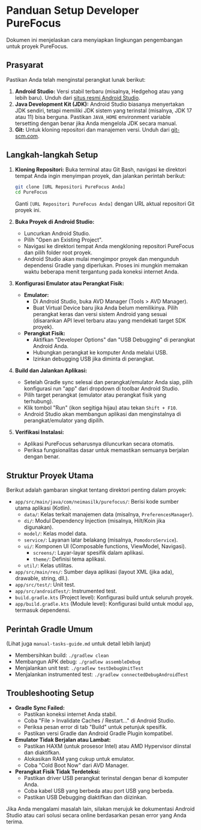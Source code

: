 # Panduan Setup Developer PureFocus

Dokumen ini menjelaskan cara menyiapkan lingkungan pengembangan untuk proyek PureFocus.

## Prasyarat

Pastikan Anda telah menginstal perangkat lunak berikut:

1.  **Android Studio:** Versi stabil terbaru (misalnya, Hedgehog atau yang lebih baru). Unduh dari [situs resmi Android Studio](https://developer.android.com/studio).
2.  **Java Development Kit (JDK):** Android Studio biasanya menyertakan JDK sendiri, tetapi memiliki JDK sistem yang terinstal (misalnya, JDK 17 atau 11) bisa berguna. Pastikan `JAVA_HOME` environment variable tersetting dengan benar jika Anda mengelola JDK secara manual.
3.  **Git:** Untuk kloning repositori dan manajemen versi. Unduh dari [git-scm.com](https://git-scm.com/).

## Langkah-langkah Setup

1.  **Kloning Repositori:**
    Buka terminal atau Git Bash, navigasi ke direktori tempat Anda ingin menyimpan proyek, dan jalankan perintah berikut:
    ```bash
    git clone [URL Repositori PureFocus Anda]
    cd PureFocus
    ```
    Ganti `[URL Repositori PureFocus Anda]` dengan URL aktual repositori Git proyek ini.

2.  **Buka Proyek di Android Studio:**
    *   Luncurkan Android Studio.
    *   Pilih "Open an Existing Project".
    *   Navigasi ke direktori tempat Anda mengkloning repositori PureFocus dan pilih folder root proyek.
    *   Android Studio akan mulai mengimpor proyek dan mengunduh dependensi Gradle yang diperlukan. Proses ini mungkin memakan waktu beberapa menit tergantung pada koneksi internet Anda.

3.  **Konfigurasi Emulator atau Perangkat Fisik:**
    *   **Emulator:**
        *   Di Android Studio, buka AVD Manager (Tools > AVD Manager).
        *   Buat Virtual Device baru jika Anda belum memilikinya. Pilih perangkat keras dan versi sistem Android yang sesuai (disarankan API level terbaru atau yang mendekati target SDK proyek).
    *   **Perangkat Fisik:**
        *   Aktifkan "Developer Options" dan "USB Debugging" di perangkat Android Anda.
        *   Hubungkan perangkat ke komputer Anda melalui USB.
        *   Izinkan debugging USB jika diminta di perangkat.

4.  **Build dan Jalankan Aplikasi:**
    *   Setelah Gradle sync selesai dan perangkat/emulator Anda siap, pilih konfigurasi run "app" dari dropdown di toolbar Android Studio.
    *   Pilih target perangkat (emulator atau perangkat fisik yang terhubung).
    *   Klik tombol "Run" (ikon segitiga hijau) atau tekan `Shift + F10`.
    *   Android Studio akan membangun aplikasi dan menginstalnya di perangkat/emulator yang dipilih.

5.  **Verifikasi Instalasi:**
    *   Aplikasi PureFocus seharusnya diluncurkan secara otomatis.
    *   Periksa fungsionalitas dasar untuk memastikan semuanya berjalan dengan benar.

## Struktur Proyek Utama

Berikut adalah gambaran singkat tentang direktori penting dalam proyek:

*   `app/src/main/java/com/neimasilk/purefocus/`: Berisi kode sumber utama aplikasi (Kotlin).
    *   `data/`: Kelas terkait manajemen data (misalnya, `PreferencesManager`).
    *   `di/`: Modul Dependency Injection (misalnya, Hilt/Koin jika digunakan).
    *   `model/`: Kelas model data.
    *   `service/`: Layanan latar belakang (misalnya, `PomodoroService`).
    *   `ui/`: Komponen UI (Composable functions, ViewModel, Navigasi).
        *   `screens/`: Layar-layar spesifik dalam aplikasi.
        *   `theme/`: Definisi tema aplikasi.
    *   `util/`: Kelas utilitas.
*   `app/src/main/res/`: Sumber daya aplikasi (layout XML (jika ada), drawable, string, dll.).
*   `app/src/test/`: Unit test.
*   `app/src/androidTest/`: Instrumented test.
*   `build.gradle.kts` (Project level): Konfigurasi build untuk seluruh proyek.
*   `app/build.gradle.kts` (Module level): Konfigurasi build untuk modul `app`, termasuk dependensi.

## Perintah Gradle Umum

(Lihat juga `manual-tasks-guide.md` untuk detail lebih lanjut)

*   Membersihkan build: `./gradlew clean`
*   Membangun APK debug: `./gradlew assembleDebug`
*   Menjalankan unit test: `./gradlew testDebugUnitTest`
*   Menjalankan instrumented test: `./gradlew connectedDebugAndroidTest`

## Troubleshooting Setup

*   **Gradle Sync Failed:**
    *   Pastikan koneksi internet Anda stabil.
    *   Coba "File > Invalidate Caches / Restart..." di Android Studio.
    *   Periksa pesan error di tab "Build" untuk petunjuk spesifik.
    *   Pastikan versi Gradle dan Android Gradle Plugin kompatibel.
*   **Emulator Tidak Berjalan atau Lambat:**
    *   Pastikan HAXM (untuk prosesor Intel) atau AMD Hypervisor diinstal dan diaktifkan.
    *   Alokasikan RAM yang cukup untuk emulator.
    *   Coba "Cold Boot Now" dari AVD Manager.
*   **Perangkat Fisik Tidak Terdeteksi:**
    *   Pastikan driver USB perangkat terinstal dengan benar di komputer Anda.
    *   Coba kabel USB yang berbeda atau port USB yang berbeda.
    *   Pastikan USB Debugging diaktifkan dan diizinkan.

Jika Anda mengalami masalah lain, silakan merujuk ke dokumentasi Android Studio atau cari solusi secara online berdasarkan pesan error yang Anda terima.